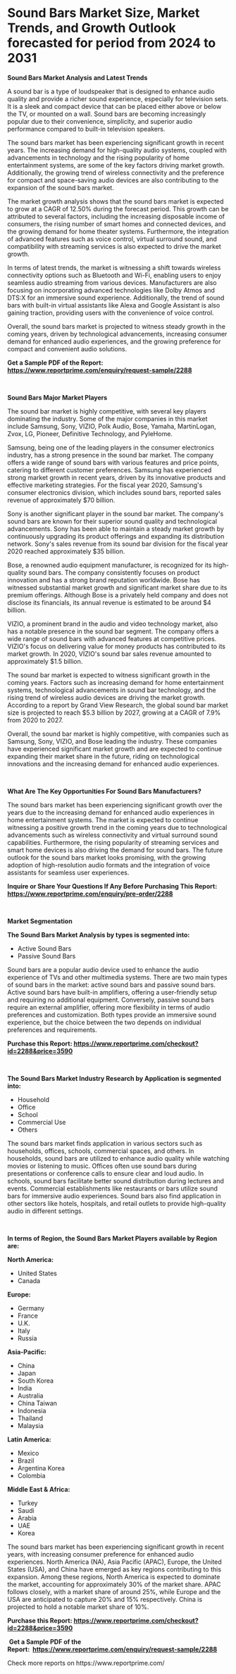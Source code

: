 <p><h1>Sound Bars Market Size, Market Trends, and Growth Outlook forecasted for period from 2024 to 2031</h1></p><p><strong>Sound Bars Market Analysis and Latest Trends</strong></p>
<p><p>A sound bar is a type of loudspeaker that is designed to enhance audio quality and provide a richer sound experience, especially for television sets. It is a sleek and compact device that can be placed either above or below the TV, or mounted on a wall. Sound bars are becoming increasingly popular due to their convenience, simplicity, and superior audio performance compared to built-in television speakers.</p><p>The sound bars market has been experiencing significant growth in recent years. The increasing demand for high-quality audio systems, coupled with advancements in technology and the rising popularity of home entertainment systems, are some of the key factors driving market growth. Additionally, the growing trend of wireless connectivity and the preference for compact and space-saving audio devices are also contributing to the expansion of the sound bars market.</p><p>The market growth analysis shows that the sound bars market is expected to grow at a CAGR of 12.50% during the forecast period. This growth can be attributed to several factors, including the increasing disposable income of consumers, the rising number of smart homes and connected devices, and the growing demand for home theater systems. Furthermore, the integration of advanced features such as voice control, virtual surround sound, and compatibility with streaming services is also expected to drive the market growth.</p><p>In terms of latest trends, the market is witnessing a shift towards wireless connectivity options such as Bluetooth and Wi-Fi, enabling users to enjoy seamless audio streaming from various devices. Manufacturers are also focusing on incorporating advanced technologies like Dolby Atmos and DTS:X for an immersive sound experience. Additionally, the trend of sound bars with built-in virtual assistants like Alexa and Google Assistant is also gaining traction, providing users with the convenience of voice control.</p><p>Overall, the sound bars market is projected to witness steady growth in the coming years, driven by technological advancements, increasing consumer demand for enhanced audio experiences, and the growing preference for compact and convenient audio solutions.</p></p>
<p><strong>Get a Sample PDF of the Report:&nbsp; <a href="https://www.reportprime.com/enquiry/request-sample/2288">https://www.reportprime.com/enquiry/request-sample/2288</a></strong></p>
<p>&nbsp;</p>
<p><strong>Sound Bars Major Market Players</strong></p>
<p><p>The sound bar market is highly competitive, with several key players dominating the industry. Some of the major companies in this market include Samsung, Sony, VIZIO, Polk Audio, Bose, Yamaha, MartinLogan, Zvox, LG, Pioneer, Definitive Technology, and PyleHome.</p><p>Samsung, being one of the leading players in the consumer electronics industry, has a strong presence in the sound bar market. The company offers a wide range of sound bars with various features and price points, catering to different customer preferences. Samsung has experienced strong market growth in recent years, driven by its innovative products and effective marketing strategies. For the fiscal year 2020, Samsung's consumer electronics division, which includes sound bars, reported sales revenue of approximately $70 billion.</p><p>Sony is another significant player in the sound bar market. The company's sound bars are known for their superior sound quality and technological advancements. Sony has been able to maintain a steady market growth by continuously upgrading its product offerings and expanding its distribution network. Sony's sales revenue from its sound bar division for the fiscal year 2020 reached approximately $35 billion.</p><p>Bose, a renowned audio equipment manufacturer, is recognized for its high-quality sound bars. The company consistently focuses on product innovation and has a strong brand reputation worldwide. Bose has witnessed substantial market growth and significant market share due to its premium offerings. Although Bose is a privately held company and does not disclose its financials, its annual revenue is estimated to be around $4 billion.</p><p>VIZIO, a prominent brand in the audio and video technology market, also has a notable presence in the sound bar segment. The company offers a wide range of sound bars with advanced features at competitive prices. VIZIO's focus on delivering value for money products has contributed to its market growth. In 2020, VIZIO's sound bar sales revenue amounted to approximately $1.5 billion.</p><p>The sound bar market is expected to witness significant growth in the coming years. Factors such as increasing demand for home entertainment systems, technological advancements in sound bar technology, and the rising trend of wireless audio devices are driving the market growth. According to a report by Grand View Research, the global sound bar market size is projected to reach $5.3 billion by 2027, growing at a CAGR of 7.9% from 2020 to 2027.</p><p>Overall, the sound bar market is highly competitive, with companies such as Samsung, Sony, VIZIO, and Bose leading the industry. These companies have experienced significant market growth and are expected to continue expanding their market share in the future, riding on technological innovations and the increasing demand for enhanced audio experiences.</p></p>
<p>&nbsp;</p>
<p><strong>What Are The Key Opportunities For Sound Bars Manufacturers?</strong></p>
<p><p>The sound bars market has been experiencing significant growth over the years due to the increasing demand for enhanced audio experiences in home entertainment systems. The market is expected to continue witnessing a positive growth trend in the coming years due to technological advancements such as wireless connectivity and virtual surround sound capabilities. Furthermore, the rising popularity of streaming services and smart home devices is also driving the demand for sound bars. The future outlook for the sound bars market looks promising, with the growing adoption of high-resolution audio formats and the integration of voice assistants for seamless user experiences.</p></p>
<p><strong>Inquire or Share Your Questions If Any Before Purchasing This Report: <a href="https://www.reportprime.com/enquiry/pre-order/2288">https://www.reportprime.com/enquiry/pre-order/2288</a></strong></p>
<p>&nbsp;</p>
<p><strong>Market Segmentation</strong></p>
<p><strong>The Sound Bars Market Analysis by types is segmented into:</strong></p>
<p><ul><li>Active Sound Bars</li><li>Passive Sound Bars</li></ul></p>
<p><p>Sound bars are a popular audio device used to enhance the audio experience of TVs and other multimedia systems. There are two main types of sound bars in the market: active sound bars and passive sound bars. Active sound bars have built-in amplifiers, offering a user-friendly setup and requiring no additional equipment. Conversely, passive sound bars require an external amplifier, offering more flexibility in terms of audio preferences and customization. Both types provide an immersive sound experience, but the choice between the two depends on individual preferences and requirements.</p></p>
<p><strong>Purchase this Report:&nbsp;<a href="https://www.reportprime.com/checkout?id=2288&price=3590">https://www.reportprime.com/checkout?id=2288&price=3590</a></strong></p>
<p>&nbsp;</p>
<p><strong>The Sound Bars Market Industry Research by Application is segmented into:</strong></p>
<p><ul><li>Household</li><li>Office</li><li>School</li><li>Commercial Use</li><li>Others</li></ul></p>
<p><p>The sound bars market finds application in various sectors such as households, offices, schools, commercial spaces, and others. In households, sound bars are utilized to enhance audio quality while watching movies or listening to music. Offices often use sound bars during presentations or conference calls to ensure clear and loud audio. In schools, sound bars facilitate better sound distribution during lectures and events. Commercial establishments like restaurants or bars utilize sound bars for immersive audio experiences. Sound bars also find application in other sectors like hotels, hospitals, and retail outlets to provide high-quality audio in different settings.</p></p>
<p>&nbsp;</p>
<p><strong>In terms of Region, the Sound Bars Market Players available by Region are:</strong></p>
<p>
    <p> <strong> North America: </strong>
        <ul>
            <li>United States</li>
            <li>Canada</li>
        </ul>
        </p> 
    <p> <strong> Europe: </strong>
        <ul>
            <li>Germany</li>
            <li>France</li>
            <li>U.K.</li>
            <li>Italy</li>
            <li>Russia</li>
        </ul>
        </p> 
    <p> <strong> Asia-Pacific: </strong>
        <ul>
            <li>China</li>
            <li>Japan</li>
            <li>South Korea</li>
            <li>India</li>
            <li>Australia</li>
            <li>China Taiwan</li>
            <li>Indonesia</li>
            <li>Thailand</li>
            <li>Malaysia</li>
        </ul>
        </p> 
    <p> <strong> Latin America: </strong>
        <ul>
            <li>Mexico</li>
            <li>Brazil</li>
            <li>Argentina Korea</li>
            <li>Colombia</li>
        </ul>
        </p> 
    <p> <strong> Middle East & Africa: </strong>
        <ul>
            <li>Turkey</li>
            <li>Saudi</li>
            <li>Arabia</li>
            <li>UAE</li>
            <li>Korea</li>
        </ul>
    </p>
    </p>
<p><p>The sound bars market has been experiencing significant growth in recent years, with increasing consumer preference for enhanced audio experiences. North America (NA), Asia Pacific (APAC), Europe, the United States (USA), and China have emerged as key regions contributing to this expansion. Among these regions, North America is expected to dominate the market, accounting for approximately 30% of the market share. APAC follows closely, with a market share of around 25%, while Europe and the USA are anticipated to capture 20% and 15% respectively. China is projected to hold a notable market share of 10%.</p></p>
<p><strong>Purchase this Report: <a href="https://www.reportprime.com/checkout?id=2288&price=3590">https://www.reportprime.com/checkout?id=2288&price=3590</a></strong></p>
<p>&nbsp;<strong>Get a Sample PDF of the Report:&nbsp;&nbsp;<a href="https://www.reportprime.com/enquiry/request-sample/2288">https://www.reportprime.com/enquiry/request-sample/2288</a></strong></p>
<p><strong></strong></p>
<p>Check more reports on https://www.reportprime.com/</p>